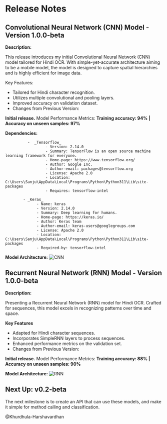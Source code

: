 # Release Notes
## Convolutional Neural Network (CNN) Model - Version 1.0.0-beta
**Description:**

This release introduces my initial Convolutional Neural Network (CNN) model tailored for Hindi OCR. With simple-yet-accurate architecture aiming to be a mobile model, the model is designed to capture spatial hierarchies and is highly efficient for image data.

Key Features:

- Tailored for Hindi character recognition.
- Utilizes multiple convolutional and pooling layers.
- Improved accuracy on validation dataset.
- Changes from Previous Version:

**Initial release.**
Model Performance Metrics:
**Training accuracy: 94% | Accuracy on unseen samples: 97%**

**Dependencies:**

              -  _Tensorflow_
                      - Version: 2.14.0
                      - Summary: TensorFlow is an open source machine learning framework for everyone.
                      - Home-page: https://www.tensorflow.org/
                      - Author: Google Inc.
                      - Author-email: packages@tensorflow.org
                      - License: Apache 2.0
                      - Location: C:\Users\Sanju\AppData\Local\Programs\Python\Python311\Lib\site-packages
                      - Requires: tensorflow-intel

            - _Keras_
                  - Name: keras
                  - Version: 2.14.0
                  - Summary: Deep learning for humans.
                  - Home-page: https://keras.io/
                  - Author: Keras team
                  - Author-email: keras-users@googlegroups.com
                  - License: Apache 2.0
                  - Location: C:\Users\Sanju\AppData\Local\Programs\Python\Python311\Lib\site-packages
                  - Required-by: tensorflow-intel


 **Model Architecture:**
![CNN](https://github.com/Khurdhula-Harshavardhan/Hindi-OCR/assets/60458750/69ea72dd-e863-45b4-b34b-d4110f938c0d)


## Recurrent Neural Network (RNN) Model - Version 1.0.0-beta
**Description:**

Presenting a Recurrent Neural Network (RNN) model for Hindi OCR. Crafted for sequences, this model excels in recognizing patterns over time and space.

**Key Features**

  - Adapted for Hindi character sequences.
  - Incorporates SimpleRNN layers to process sequences.
  - Enhanced performance metrics on the validation set.
  - Changes from Previous Version:

**Initial release.**
Model Performance Metrics:
**Training accuracy: 88% | Accuracy on unseen samples: 90%**


 **Model Architecture:**
![RNN](https://github.com/Khurdhula-Harshavardhan/Hindi-OCR/assets/60458750/74419cc2-5964-419b-b0ee-f6fbbe932a47)

## Next Up: v0.2-beta

The next milestone is to create an API that can use these models, and make it simple for method calling and classification.


@Khurdhula-Harshavardhan 

